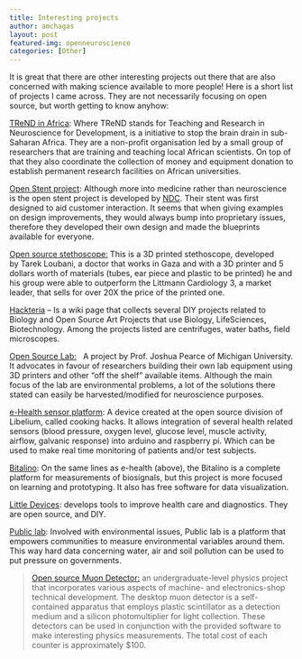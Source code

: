 ```yaml
---
title: Interesting projects
author: amchagas
layout: post
featured-img: openneuroscience
categories: [Other]
---
```

It is great that there are other interesting projects out there that are also concerned with making science available to more people! Here is a short list of projects I came across. They are not necessarily focusing on open source, but worth getting to know anyhow:

[TReND in Africa](http://trendinafrica.org/who-are-we/our-mission/): Where TReND stands for Teaching and Research in Neuroscience for Development, is a initiative to stop the brain drain in sub-Saharan Africa. They are a non-profit organisation led by a small group of researchers that are training and teaching local African scientists. On top of that they also coordinate the collection of money and equipment donation to establish permanent research facilities on African universities.

[Open Stent project](https://github.com/cbonsig/open-stent): Although more into medicine rather than neuroscience is the open stent project is developed by [NDC](http://www.nitinol.com/). Their stent was first designed to aid customer interaction. It seems that when giving examples on design improvements, they would always bump into proprietary issues, therefore they developed their own design and made the blueprints available for everyone.

[Open source stethoscope:](https://github.com/GliaX/Stethoscope) This is a 3D printed stethoscope, developed by Tarek Loubani, a doctor that works in Gaza and with a 3D printer and 5 dollars worth of materials (tubes, ear piece and plastic to be printed) he and his group were able to outperform the Littmann Cardiology 3, a market leader, that sells for over 20X the price of the printed one.

[Hackteria](http://hackteria.org/wiki/index.php/Main_Page) &#8211; Is a wiki page that collects several DIY projects related to Biology and Open Source Art Projects that use Biology, LifeSciences, Biotechnology. Among the projects listed are centrifuges, water baths, field microscopes.

[Open Source Lab:](http://www.appropedia.org/Open-source_Lab)   A project by Prof. Joshua Pearce of Michigan University. It advocates in favour of researchers building their own lab equipment using 3D printers and other &#8220;off the shelf&#8221; available items. Although the main focus of the lab are environmental problems, a lot of the solutions there stated can easily be harvested/modified for neuroscience purposes.

[e-Health sensor platform](https://www.cooking-hacks.com/documentation/tutorials/ehealth-biometric-sensor-platform-arduino-raspberry-pi-medical): A device created at the open source division of Libelium, called cooking hacks. It allows integration of several health related sensors (blood pressure, oxygen level, glucose level, muscle activity, airflow, galvanic response) into arduino and raspberry pi. Which can be used to make real time monitoring of patients and/or test subjects.

[Bitalino](http://www.bitalino.com/): On the same lines as e-health (above), the Bitalino is a complete platform for measurements of biosignals, but this project is more focused on learning and prototyping. It also has free software for data visualization.

[Little Devices](http://littledevices.org/research/): develops tools to improve health care and diagnostics. They are open source, and DIY.

[Public lab](http://publiclab.org/): Involved with environmental issues, Public lab is a platform that empowers communities to measure environmental variables around them. This way hard data concerning water, air and soil pollution can be used to put pressure on governments.

> [Open source Muon Detector:](https://arxiv.org/abs/1606.01196) an undergraduate-level physics project that incorporates various aspects of machine- and electronics-shop technical development. The desktop muon detector is a self-contained apparatus that employs plastic scintillator as a detection medium and a silicon photomultiplier for light collection. These detectors can be used in conjunction with the provided software to make interesting physics measurements. The total cost of each counter is approximately $100.
